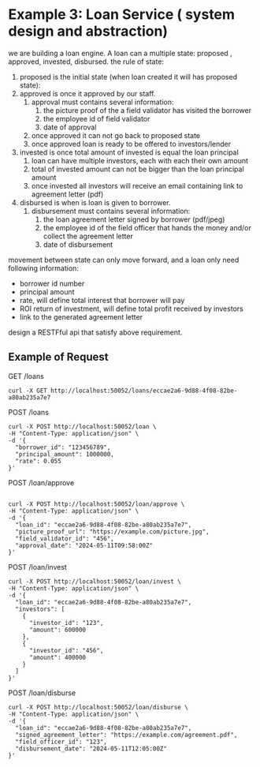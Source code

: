 # Example 3: Loan Service ( system design and abstraction)
we are building a loan engine. A loan can a multiple state: proposed , approved, invested, disbursed. the rule of state:
1. proposed is the initial state (when loan created it will has proposed state):
2. approved is once it approved by our staff. 
   1. approval must contains several information:
      1. the picture proof of the a field validator has visited the borrower 
      2. the employee id of field validator 
      3. date of approval 
   2. once approved it can not go back to proposed state
   3. once approved loan is ready to be offered to investors/lender
3. invested is once total amount of invested is equal the loan principal
   1. loan can have multiple investors, each with each their own amount
   2. total of invested amount can not be bigger than the loan principal amount
   3. once invested all investors will receive an email containing link to agreement letter (pdf)
4. disbursed is when is loan is given to borrower. 
   1. disbursement must contains several information:
      1. the loan agreement letter signed by borrower (pdf/jpeg)
      2. the employee id of the field officer that hands the money and/or collect the agreement letter
      3. date of disbursement


movement between state can only move forward, and a loan only need following information:
- borrower id number
- principal amount
- rate, will define total interest that borrower will pay
- ROI return of investment, will define total profit received by investors
- link to the generated agreement letter


design a RESTFful api that satisfy above requirement.


## Example of Request

GET /loans

```
curl -X GET http://localhost:50052/loans/eccae2a6-9d88-4f08-82be-a80ab235a7e7
```

POST /loans
```
curl -X POST http://localhost:50052/loan \
-H "Content-Type: application/json" \
-d '{
  "borrower_id": "123456789",
  "principal_amount": 1000000,
  "rate": 0.055
}'
```

POST /loan/approve
```

curl -X POST http://localhost:50052/loan/approve \
-H "Content-Type: application/json" \
-d '{
  "loan_id": "eccae2a6-9d88-4f08-82be-a80ab235a7e7",
  "picture_proof_url": "https://example.com/picture.jpg",
  "field_validator_id": "456",
  "approval_date": "2024-05-11T09:58:00Z"
}'
```

POST /loan/invest

```
curl -X POST http://localhost:50052/loan/invest \
-H "Content-Type: application/json" \
-d '{
  "loan_id": "eccae2a6-9d88-4f08-82be-a80ab235a7e7",
  "investors": [
    {
      "investor_id": "123",
      "amount": 600000
    },
    {
      "investor_id": "456",
      "amount": 400000
    }
  ]
}'
```

POST /loan/disburse

```
curl -X POST http://localhost:50052/loan/disburse \
-H "Content-Type: application/json" \
-d '{
  "loan_id": "eccae2a6-9d88-4f08-82be-a80ab235a7e7",
  "signed_agreement_letter": "https://example.com/agreement.pdf",
  "field_officer_id": "123",
  "disbursement_date": "2024-05-11T12:05:00Z"
}'
```
